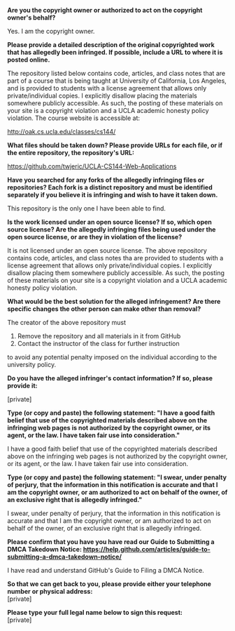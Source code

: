 **Are you the copyright owner or authorized to act on the copyright owner's behalf?**  

Yes. I am the copyright owner.

**Please provide a detailed description of the original copyrighted work that has allegedly been infringed. If possible, include a URL to where it is posted online.**  

The repository listed below contains code, articles, and class notes that are part of a course that is being taught at University of California, Los Angeles, and is provided to students with a license agreement that allows only private/individual copies. I explicitly disallow placing the materials somewhere publicly accessible. As such, the posting of these materials on your site is a copyright violation and a UCLA academic honesty policy violation. The course website is accessible at:

http://oak.cs.ucla.edu/classes/cs144/  

**What files should be taken down? Please provide URLs for each file, or if the entire repository, the repository's URL:**  

https://github.com/twjeric/UCLA-CS144-Web-Applications  

**Have you searched for any forks of the allegedly infringing files or repositories? Each fork is a distinct repository and must be identified separately if you believe it is infringing and wish to have it taken down.**  

This repository is the only one I have been able to find.  

**Is the work licensed under an open source license? If so, which open source license? Are the allegedly infringing files being used under the open source license, or are they in violation of the license?**  

It is not licensed under an open source license. The above repository contains code, articles, and class notes tha are provided to students with a license agreement that allows only private/individual copies. I explicitly disallow placing them somewhere publicly accessible. As such, the posting of these materials on your site is a copyright violation and a UCLA academic honesty policy violation.

**What would be the best solution for the alleged infringement? Are there specific changes the other person can make other than removal?**  

The creator of the above repository must

1. Remove the repository and all materials in it from GitHub
2. Contact the instructor of the class for further instruction

to avoid any potential penalty imposed on the individual according to the university policy.

**Do you have the alleged infringer's contact information? If so, please provide it:**  

[private]  

**Type (or copy and paste) the following statement: "I have a good faith belief that use of the copyrighted materials described above on the infringing web pages is not authorized by the copyright owner, or its agent, or the law. I have taken fair use into consideration."**  

I have a good faith belief that use of the copyrighted materials described above on the infringing web pages is not authorized by the copyright owner, or its agent, or the law. I have taken fair use into consideration.

**Type (or copy and paste) the following statement: "I swear, under penalty of perjury, that the information in this notification is accurate and that I am the copyright owner, or am authorized to act on behalf of the owner, of an exclusive right that is allegedly infringed."**  

I swear, under penalty of perjury, that the information in this notification is accurate and that I am the copyright owner, or am authorized to act on behalf of the owner, of an exclusive right that is allegedly infringed.

**Please confirm that you have you have read our Guide to Submitting a DMCA Takedown Notice: https://help.github.com/articles/guide-to-submitting-a-dmca-takedown-notice/**  

I have read and understand GitHub's Guide to Filing a DMCA Notice.

**So that we can get back to you, please provide either your telephone number or physical address:**  
[private]  

**Please type your full legal name below to sign this request:**  
[private]

